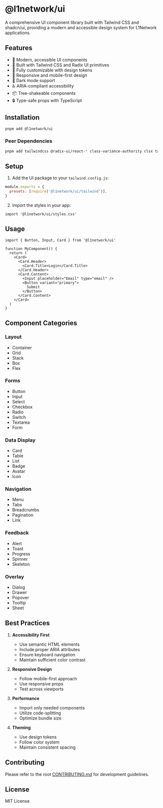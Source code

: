 # @l1network/ui

A comprehensive UI component library built with Tailwind CSS and shadcn/ui, providing a modern and accessible design system for L1Network applications.

## Features

- 🎨 Modern, accessible UI components
- 🎯 Built with Tailwind CSS and Radix UI primitives
- 🔧 Fully customizable with design tokens
- 📱 Responsive and mobile-first design
- 🌙 Dark mode support
- ♿️ ARIA-compliant accessibility
- 📦 Tree-shakeable components
- 🔒 Type-safe props with TypeScript

## Installation

```bash
pnpm add @l1network/ui
```

### Peer Dependencies

```bash
pnpm add tailwindcss @radix-ui/react-* class-variance-authority clsx tailwind-merge
```

## Setup

1. Add the UI package to your `tailwind.config.js`:

```js
module.exports = {
  presets: [require('@l1network/ui/tailwind')],
}
```

2. Import the styles in your app:

```tsx
import '@l1network/ui/styles.css'
```

## Usage

```tsx
import { Button, Input, Card } from '@l1network/ui'

function MyComponent() {
  return (
    <Card>
      <Card.Header>
        <Card.Title>Login</Card.Title>
      </Card.Header>
      <Card.Content>
        <Input placeholder="Email" type="email" />
        <Button variant="primary">
          Submit
        </Button>
      </Card.Content>
    </Card>
  )
}
```

## Component Categories

### Layout
- Container
- Grid
- Stack
- Box
- Flex

### Forms
- Button
- Input
- Select
- Checkbox
- Radio
- Switch
- Textarea
- Form

### Data Display
- Card
- Table
- List
- Badge
- Avatar
- Icon

### Navigation
- Menu
- Tabs
- Breadcrumbs
- Pagination
- Link

### Feedback
- Alert
- Toast
- Progress
- Spinner
- Skeleton

### Overlay
- Dialog
- Drawer
- Popover
- Tooltip
- Sheet

## Best Practices

1. **Accessibility First**
   - Use semantic HTML elements
   - Include proper ARIA attributes
   - Ensure keyboard navigation
   - Maintain sufficient color contrast

2. **Responsive Design**
   - Follow mobile-first approach
   - Use responsive props
   - Test across viewports

3. **Performance**
   - Import only needed components
   - Utilize code-splitting
   - Optimize bundle size

4. **Theming**
   - Use design tokens
   - Follow color system
   - Maintain consistent spacing

## Contributing

Please refer to the root [CONTRIBUTING.md](../../CONTRIBUTING.md) for development guidelines.

## License

MIT License


